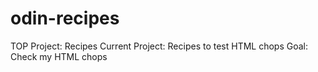 # odin-recipes
TOP Project: Recipes
Current Project: Recipes to test HTML chops
Goal: Check my HTML chops
